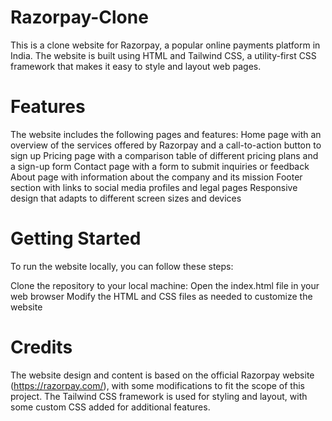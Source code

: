 # Razorpay-Clone
This is a clone website for Razorpay, a popular online payments platform in India. The website is built using HTML and Tailwind CSS, a utility-first CSS framework that makes it easy to style and layout web pages.

# Features
The website includes the following pages and features:
Home page with an overview of the services offered by Razorpay and a call-to-action button to sign up
Pricing page with a comparison table of different pricing plans and a sign-up form
Contact page with a form to submit inquiries or feedback
About page with information about the company and its mission
Footer section with links to social media profiles and legal pages
Responsive design that adapts to different screen sizes and devices

# Getting Started
To run the website locally, you can follow these steps:

Clone the repository to your local machine:
Open the index.html file in your web browser
Modify the HTML and CSS files as needed to customize the website

# Credits
The website design and content is based on the official Razorpay website (https://razorpay.com/), with some modifications to fit the scope of this project. The Tailwind CSS framework is used for styling and layout, with some custom CSS added for additional features.
